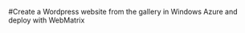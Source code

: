 #Create a Wordpress website from the gallery in Windows Azure and deploy with WebMatrix

<div chunk="../../../Shared/Chunks/website-from-gallery.md" />